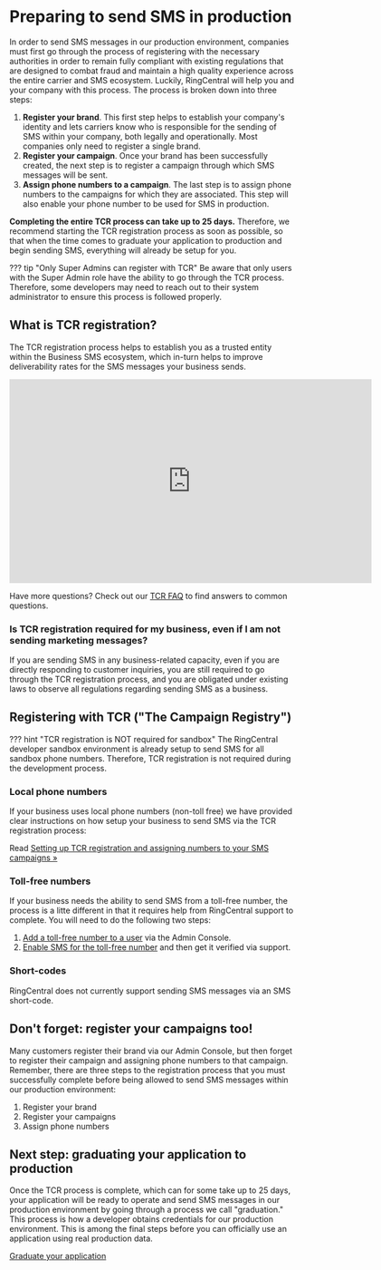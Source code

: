 # Preparing to send SMS in production

In order to send SMS messages in our production environment, companies must first go through the process of registering with the necessary authorities in order to remain fully compliant with existing regulations that are designed to combat fraud and maintain a high quality experience across the entire carrier and SMS ecosystem. Luckily, RingCentral will help you and your company with this process. The process is broken down into three steps:

1. **Register your brand**. This first step helps to establish your company's identity and lets carriers know who is responsible for the sending of SMS within your company, both legally and operationally. Most companies only need to register a single brand. 
2. **Register your campaign**. Once your brand has been successfully created, the next step is to register a campaign through which SMS messages will be sent.
3. **Assign phone numbers to a campaign**. The last step is to assign phone numbers to the campaigns for which they are associated. This step will also enable your phone number to be used for SMS in production.

**Completing the entire TCR process can take up to 25 days.** Therefore, we recommend starting the TCR registration process as soon as possible, so that when the time comes to graduate your application to production and begin sending SMS, everything will already be setup for you. 

??? tip "Only Super Admins can register with TCR"
    Be aware that only users with the Super Admin role have the ability to go through the TCR process. Therefore, some developers may need to reach out to their system administrator to ensure this process is followed properly. 

## What is TCR registration? 

The TCR registration process helps to establish you as a trusted entity within the Business SMS ecosystem, which in-turn helps to improve deliverability rates for the SMS messages your business sends.

<iframe src="https://player.vimeo.com/video/786397152?h=ba43d1e7a0&color=ff7a00&title=0&byline=0&portrait=0" width="640" height="360" frameborder="0" allow="autoplay; fullscreen; picture-in-picture" allowfullscreen></iframe>

Have more questions? Check out our [TCR FAQ](https://support.ringcentral.com/article-v2/TCR-business-registration-FAQ.html?brand=RingCentral&product=MVP&language=en_US) to find answers to common questions. 

### Is TCR registration required for my business, even if I am not sending marketing messages?

If you are sending SMS in any business-related capacity, even if you are directly responding to customer inquiries, you are still required to go through the TCR registration process, and you are obligated under existing laws to observe all regulations regarding sending SMS as a business. 

## Registering with TCR ("The Campaign Registry")

??? hint "TCR registration is NOT required for sandbox"
    The RingCentral developer sandbox environment is already setup to send SMS for all sandbox phone numbers. Therefore, TCR registration is not required during the development process.

### Local phone numbers

If your business uses local phone numbers (non-toll free) we have provided clear instructions on how setup your business to send SMS via the TCR registration process:

Read [Setting up TCR registration and assigning numbers to your SMS campaigns &raquo;](https://support.ringcentral.com/article-v2/Setting-up-TCR-registration-assigning-numbers-to-SMS-campaigns.html?brand=RingCentral&product=MVP&language=en_US)

### Toll-free numbers

If your business needs the ability to send SMS from a toll-free number, the process is a litte different in that it requires help from RingCentral support to complete. You will need to do the following two steps:

1. [Add a toll-free number to a user](https://support.ringcentral.com/article-v2/10649-admin-add-direct-number-user-toll-free.html?brand=RC_US&product=RingCentral_MVP&language=en_US) via the Admin Console. 
2. [Enable SMS for the toll-free number](https://support.ringcentral.com/article-v2/Verifying-your-toll-free-number-for-SMS.html?brand=RingCentral&product=MVP&language=en_US) and then get it verified via support.

### Short-codes

RingCentral does not currently support sending SMS messages via an SMS short-code.

## Don't forget: register your campaigns too!

Many customers register their brand via our Admin Console, but then forget to register their campaign and assigning phone numbers to that campaign. Remember, there are three steps to the registration process that you must successfully complete before being allowed to send SMS messages within our production environment:

1. Register your brand
2. Register your campaigns
3. Assign phone numbers

## Next step: graduating your application to production

Once the TCR process is complete, which can for some take up to 25 days, your application will be ready to operate and send SMS messages in our production environment by going through a process we call "graduation." This process is how a developer obtains credentials for our production environment. This is among the final steps before you can officially use an application using real production data.

<a class="btn btn-lg btn-primary" href="../graduate-app/">Graduate your application</a>
